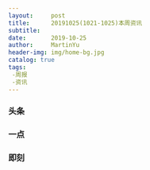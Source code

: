 ```yaml
---
layout:     post
title:      20191025(1021-1025)本周资讯
subtitle:
date:       2019-10-25
author:     MartinYu
header-img: img/home-bg.jpg
catalog: true
tags:
 -周报
 -资讯
---
```


### 头条


### 一点


### 即刻


​	